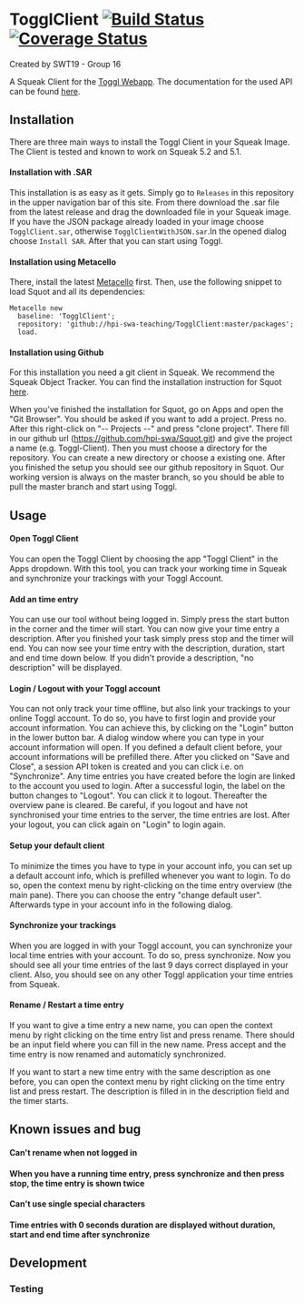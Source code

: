 # TogglClient [![Build Status][travis_badge]][travis_url] [![Coverage Status][coveralls_badge]][coveralls_url]
Created by SWT19 - Group 16

A Squeak Client for the [Toggl Webapp](https://www.toggl.com). The documentation for the used API can be found [here](https://github.com/toggl/toggl_api_docs).

## Installation

There are three main ways to install the Toggl Client in your Squeak Image. The Client is tested and known to work on Squeak 5.2 and 5.1. 


#### Installation with .SAR

This installation is as easy as it gets. Simply go to ```Releases``` in this repository in the upper navigation bar of this site. From there download the .sar file from the latest release and drag the downloaded file in your Squeak image. If you have the JSON package already loaded in your image choose ```TogglClient.sar```, otherwise ```TogglClientWithJSON.sar```.In the opened dialog choose ```Install SAR```. After that you can start using Toggl.

#### Installation using Metacello

There, install the latest [Metacello](//github.com/dalehenrich/metacello-work) first.
Then, use the following snippet to load Squot and all its dependencies:

```smalltalk
Metacello new
  baseline: 'TogglClient';
  repository: 'github://hpi-swa-teaching/TogglClient:master/packages';
  load.
```


#### Installation using Github

For this installation you need a git client in Squeak. We recommend the Squeak Object Tracker. You can find the installation instruction for Squot [here](https://github.com/hpi-swa/Squot).  

When you've finished the installation for Squot, go on Apps and open the "Git Browser". You should be asked if you want to add a project. Press no. After this right-click on "-- Projects --" and press "clone project". There fill in our github url (https://github.com/hpi-swa/Squot.git) and give the project a name (e.g. Toggl-Client). Then you must choose a directory for the repository. You can create a new directory or choose a existing one. After you finished the setup you should see our github repository in Squot. Our working version is always on the master branch, so you should be able to pull the master branch and start using Toggl. 


## Usage

#### Open Toggl Client
You can open the Toggl Client by choosing the app "Toggl Client" in the Apps dropdown. With this tool, you can track your working time in Squeak and synchronize your trackings with your Toggl Account.


#### Add an time entry

You can use our tool without being logged in. Simply press the start button in the corner and the timer will start. You can now give your time entry a description. After you finished your task simply press stop and the timer will end. You can now see your time entry with the description, duration, start and end time down below. If you didn't provide a description, "no description" will be displayed.

#### Login / Logout with your Toggl account

You can not only track your time offline, but also link your trackings to your online Toggl account. To do so, you have to first login and provide your account information. You can achieve this, by clicking on the "Login" button in the lower button bar. A dialog window where you can type in your account information will open. If you defined a default client before, your account informations will be prefilled there. After you clicked on "Save and Close", a session API token is created and you can click i.e. on "Synchronize". Any time entries you have created before the login are linked to the account you used to login. 
After a successful login, the label on the button changes to "Logout". You can click it to logout. Thereafter the overview pane is cleared. Be careful, if you logout and have not synchronised your time entries to the server, the time entries are lost. 
After your logout, you can click again on "Login" to login again.

#### Setup your default client

To minimize the times you have to type in your account info, you can set up a default account info, which is prefilled whenever you want to login. To do so, open the context menu by right-clicking on the time entry overview (the main pane). There you can choose the entry "change default user". Afterwards type in your account info in the following dialog.

#### Synchronize your trackings

When you are logged in with your Toggl account, you can synchronize your local time entries with your account. To do so, press synchronize. Now you should see all your time entries of the last 9 days correct displayed in your client. Also, you should see on any other Toggl application your time entries from Squeak. 

#### Rename / Restart a time entry

If you want to give a time entry a new name, you can open the context menu by right clicking on the time entry list and press rename. There should be an input field where you can fill in the new name. Press accept and the time entry is now renamed and automaticly synchronized.

If you want to start a new time entry with the same description as one before, you can open the context menu by right clicking on the time entry list and press restart. The description is filled in in the description field and the timer starts. 

## Known issues and bug

#### Can't rename when not logged in

#### When you have a running time entry, press synchronize and then press stop, the time entry is shown twice

#### Can't use single special characters

#### Time entries with 0 seconds duration are displayed without duration, start and end time after synchronize

## Development
### Testing


<!-- References -->
[travis_badge]: https://travis-ci.org/hpi-swa-teaching/TogglClient.svg?branch=master
[travis_url]: https://travis-ci.org/hpi-swa-teaching/TogglClient
[coveralls_badge]: https://coveralls.io/repos/github/hpi-swa-teaching/TogglClient/badge.svg?branch=master
[coveralls_url]: https://coveralls.io/github/hpi-swa-teaching/TogglClient?branch=master

